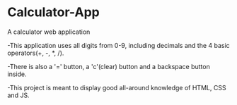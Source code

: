# Calculator-App
A calculator web application

-This application uses all digits from 0-9, including decimals and the 4 basic operators(+, -, *, /).

-There is also a '=' button, a 'c'(clear) button and a backspace button inside.

-This project is meant to display good all-around knowledge of HTML, CSS and JS.
